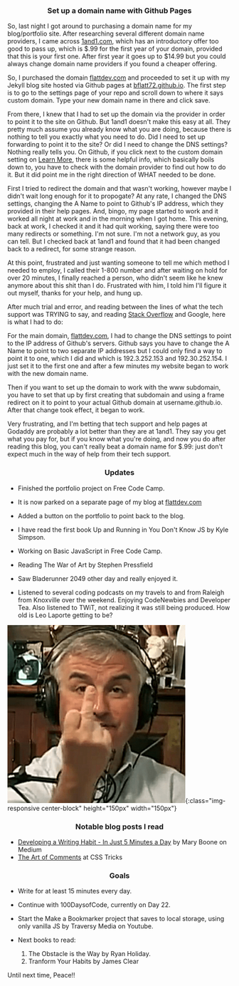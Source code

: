 <h3 align="center">Set up a domain name with Github Pages</h3>

So, last night I got around to purchasing a domain name for my blog/portfolio site. After researching several different domain name providers, I came across [1and1.com](http://www.1and1.com), which has an introductory offer too good to pass up, which is $.99 for the first year of your domain, provided that this is your first one. After first year it goes up to $14.99 but you could always change domain name providers if you found a cheaper offering. 

So, I purchased the domain [flattdev.com](http://flattdev.com) and proceeded to set it up with my Jekyll blog site hosted via Github pages at [bflatt72.github.io](http://bflatt72.github.io). The first step is to go to the settings page of your repo and scroll down to where it says custom domain. Type your new domain name in there and click save. 

From there, I knew that I had to set up the domain via the provider in order to point it to the site on Github. But 1and1 doesn't make this easy at all. They pretty much assume you already know what you are doing, because there is nothing to tell you exactly what you need to do. Did I need to set up forwarding to point it to the site? Or did I need to change the DNS settings? Nothing really tells you. On Github, if you click next to the custom domain setting on [Learn More](https://help.github.com/articles/using-a-custom-domain-with-github-pages), there is some helpful info, which basically boils down to, you have to check with the domain provider to find out how to do it. But it did point me in the right direction of WHAT needed to be done. 

First I tried to redirect the domain and that wasn't working, however maybe I didn't wait long enough for it to propogate? At any rate, I changed the DNS settings, changing the A Name to point to Github's IP address, which they provided in their help pages. And, bingo, my page started to work and it worked all night at work and in the morning when I got home. This evening, back at work, I checked it and it had quit working, saying there were too many redirects or something. I'm not sure. I'm not a network guy, as you can tell. But I checked back at 1and1 and found that it had been changed back to a redirect, for some strange reason. 

At this point, frustrated and just wanting someone to tell me which method I needed to employ, I called their 1-800 number and after waiting on hold for over 20 minutes, I finally reached a person, who didn't seem like he knew anymore about this shit than I do. Frustrated with him, I told him I'll figure it out myself, thanks for your help, and hung up. 

After much trial and error, and reading between the lines of what the tech support was TRYING to say, and reading [Stack Overflow](http://www.stackoverflow.com) and Google, here is what I had to do:

For the main domain, [flattdev.com](http://flattdev.com), I had to change the DNS settings to point to the IP address of Github's servers. Github says you have to change the A Name to point to two separate IP addresses but I could only find a way to point it to one, which I did and which is 192.3.252.153 and 192.30.252.154. I just set it to the first one and after a few minutes my website began to work with the new domain name. 

Then if you want to set up the domain to work with the www subdomain, you have to set that up by first creating that subdomain and using a frame redirect on it to point to your actual Github domain at username.github.io. After that change took effect, it began to work. 

Very frustrating, and I'm betting that tech support and help pages at Godaddy are probably a lot better than they are at 1and1. They say you get what you pay for, but if you know what you're doing, and now you do after reading this blog, you can't really beat a domain name for $.99: just don't expect much in the way of help from their tech support. 

<h3 align="center">Updates</h3>

- Finished the portfolio project on Free Code Camp. 

- It is now parked on a separate page of my blog at [flattdev.com](http://flattdev.com) 

- Added a button on the portfolio to point back to the blog. 

- I have read the first book Up and Running in You Don't Know JS by Kyle Simpson. 

- Working on Basic JavaScript in Free Code Camp. 

- Reading The War of Art by Stephen Pressfield

- Saw Bladerunner 2049 other day and really enjoyed it. 

- Listened to several coding podcasts on my travels to and from Raleigh from Knoxville over the weekend. Enjoying CodeNewbies and Developer Tea. Also listened to TWiT, not realizing it was still being produced. How old is Leo Laporte getting to be? 

![Leo Laporte](/img/leolaporte.png){:class="img-responsive center-block" height="150px" width="150px"}

<h3 align="center">Notable blog posts I read</h3> 

- [Developing a Writing Habit - In Just 5 Minutes a Day](https://medium.com/swlh/developing-a-writing-habit-in-just-5-minutes-a-day-865f33c13b62) by Mary Boone on Medium
- [The Art of Comments](https://css-tricks.com/the-art-of-comments) at CSS Tricks




<h3 align="center">Goals</h3> 
 
- Write for at least 15 minutes every day. 

- Continue with 100DaysofCode, currently on Day 22. 

- Start the Make a Bookmarker project that saves to local storage, using only vanilla JS by Traversy Media on Youtube.

- Next books to read:
  1. The Obstacle is the Way by Ryan Holiday.
  2. Tranform Your Habits by James Clear



Until next time, Peace!!